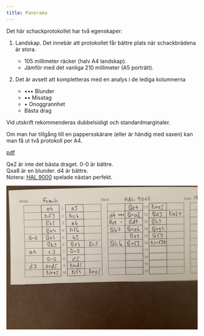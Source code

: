 ```yaml
---
title: Panorama
---
```


Det här schackprotokollet har två egenskaper:

1. Landskap. Det innebär att protokollet får bättre plats när schackbrädena är stora.
	* 105 millimeter räcker (halv A4 landskap).
	* Jämför med det vanliga 210 millimeter (A5 porträtt).

2. Det är avsett att kompletteras med en analys i de lediga kolumnerna
	* ••• Blunder
	* •• Misstag
	* • Onoggrannhet
	* Bästa drag

Vid utskrift rekommenderas dubbelsidigt och standardmarginaler.

Om man har tillgång till en pappersskärare (eller är händig med saxen) kan man få ut två protokoll per A4.

[pdf](Panorama.pdf)

Qe2 är inte det bästa draget. 0-0 är bättre.  
Qxa8 är en blunder. d4 är bättre.  
Notera: [HAL 9000](https://www.youtube.com/watch?v=kYW7fnK2Cmc) spelade nästan perfekt.  

![](HAL9000.jpg)